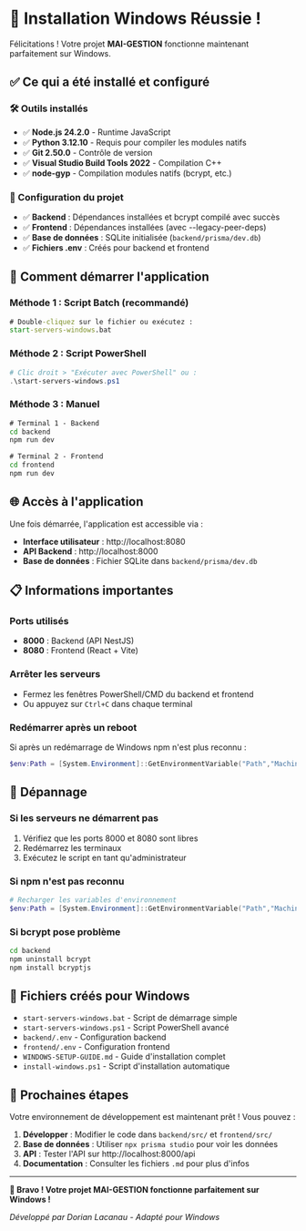 # 🎉 Installation Windows Réussie !

Félicitations ! Votre projet **MAI-GESTION** fonctionne maintenant parfaitement sur Windows.

## ✅ Ce qui a été installé et configuré

### 🛠️ Outils installés
- ✅ **Node.js 24.2.0** - Runtime JavaScript
- ✅ **Python 3.12.10** - Requis pour compiler les modules natifs
- ✅ **Git 2.50.0** - Contrôle de version
- ✅ **Visual Studio Build Tools 2022** - Compilation C++
- ✅ **node-gyp** - Compilation modules natifs (bcrypt, etc.)

### 📁 Configuration du projet
- ✅ **Backend** : Dépendances installées et bcrypt compilé avec succès
- ✅ **Frontend** : Dépendances installées (avec --legacy-peer-deps)
- ✅ **Base de données** : SQLite initialisée (`backend/prisma/dev.db`)
- ✅ **Fichiers .env** : Créés pour backend et frontend

## 🚀 Comment démarrer l'application

### Méthode 1 : Script Batch (recommandé)
```cmd
# Double-cliquez sur le fichier ou exécutez :
start-servers-windows.bat
```

### Méthode 2 : Script PowerShell
```powershell
# Clic droit > "Exécuter avec PowerShell" ou :
.\start-servers-windows.ps1
```

### Méthode 3 : Manuel
```cmd
# Terminal 1 - Backend
cd backend
npm run dev

# Terminal 2 - Frontend  
cd frontend
npm run dev
```

## 🌐 Accès à l'application

Une fois démarrée, l'application est accessible via :
- **Interface utilisateur** : http://localhost:8080
- **API Backend** : http://localhost:8000
- **Base de données** : Fichier SQLite dans `backend/prisma/dev.db`

## 📋 Informations importantes

### Ports utilisés
- **8000** : Backend (API NestJS)
- **8080** : Frontend (React + Vite)

### Arrêter les serveurs
- Fermez les fenêtres PowerShell/CMD du backend et frontend
- Ou appuyez sur `Ctrl+C` dans chaque terminal

### Redémarrer après un reboot
Si après un redémarrage de Windows npm n'est plus reconnu :
```powershell
$env:Path = [System.Environment]::GetEnvironmentVariable("Path","Machine") + ";" + [System.Environment]::GetEnvironmentVariable("Path","User")
```

## 🔧 Dépannage

### Si les serveurs ne démarrent pas
1. Vérifiez que les ports 8000 et 8080 sont libres
2. Redémarrez les terminaux
3. Exécutez le script en tant qu'administrateur

### Si npm n'est pas reconnu
```powershell
# Recharger les variables d'environnement
$env:Path = [System.Environment]::GetEnvironmentVariable("Path","Machine") + ";" + [System.Environment]::GetEnvironmentVariable("Path","User")
```

### Si bcrypt pose problème
```cmd
cd backend
npm uninstall bcrypt
npm install bcryptjs
```

## 📄 Fichiers créés pour Windows
- `start-servers-windows.bat` - Script de démarrage simple
- `start-servers-windows.ps1` - Script PowerShell avancé
- `backend/.env` - Configuration backend
- `frontend/.env` - Configuration frontend
- `WINDOWS-SETUP-GUIDE.md` - Guide d'installation complet
- `install-windows.ps1` - Script d'installation automatique

## 🎯 Prochaines étapes

Votre environnement de développement est maintenant prêt ! Vous pouvez :
1. **Développer** : Modifier le code dans `backend/src/` et `frontend/src/`
2. **Base de données** : Utiliser `npx prisma studio` pour voir les données
3. **API** : Tester l'API sur http://localhost:8000/api
4. **Documentation** : Consulter les fichiers `.md` pour plus d'infos

---

**🎉 Bravo ! Votre projet MAI-GESTION fonctionne parfaitement sur Windows !**

*Développé par Dorian Lacanau - Adapté pour Windows* 
